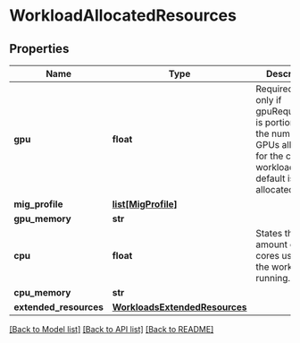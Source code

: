 # WorkloadAllocatedResources

## Properties
Name | Type | Description | Notes
------------ | ------------- | ------------- | -------------
**gpu** | **float** | Required if and only if gpuRequestType is portion. States the number of GPUs allocated for the created workload. The default is no allocated GPUs. | [optional] 
**mig_profile** | [**list[MigProfile]**](MigProfile.md) |  | [optional] 
**gpu_memory** | **str** |  | [optional] 
**cpu** | **float** | States the amount of CPU cores used by the workload running. | [optional] 
**cpu_memory** | **str** |  | [optional] 
**extended_resources** | [**WorkloadsExtendedResources**](WorkloadsExtendedResources.md) |  | [optional] 

[[Back to Model list]](../README.md#documentation-for-models) [[Back to API list]](../README.md#documentation-for-api-endpoints) [[Back to README]](../README.md)

